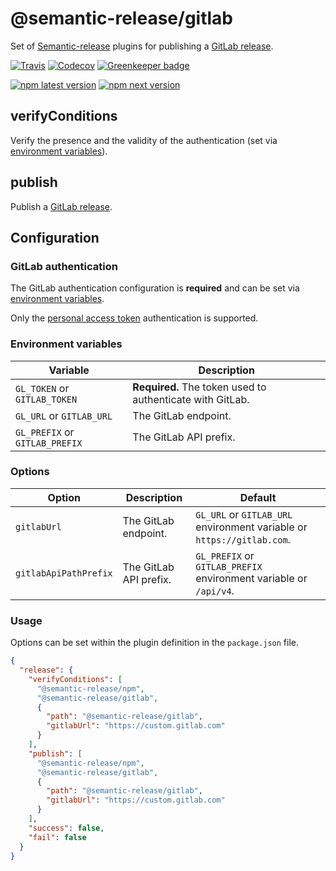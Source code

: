 # @semantic-release/gitlab

Set of [Semantic-release](https://github.com/semantic-release/semantic-release) plugins for publishing a
[GitLab release](https://docs.gitlab.com/ce/workflow/releases.html).

[![Travis](https://img.shields.io/travis/semantic-release/gitlab.svg)](https://travis-ci.org/semantic-release/gitlab)
[![Codecov](https://img.shields.io/codecov/c/github/semantic-release/gitlab.svg)](https://codecov.io/gh/semantic-release/gitlab)
[![Greenkeeper badge](https://badges.greenkeeper.io/semantic-release/gitlab.svg)](https://greenkeeper.io/)

[![npm latest version](https://img.shields.io/npm/v/@semantic-release/gitlab/latest.svg)](https://www.npmjs.com/package/@semantic-release/gitlab)
[![npm next version](https://img.shields.io/npm/v/@semantic-release/gitlab/next.svg)](https://www.npmjs.com/package/@semantic-release/gitlab)

## verifyConditions

Verify the presence and the validity of the authentication (set via [environment variables](#environment-variables)).

## publish

Publish a [GitLab release](https://docs.gitlab.com/ce/workflow/releases.html).

## Configuration

### GitLab authentication

The GitLab authentication configuration is **required** and can be set via
[environment variables](#environment-variables).

Only the [personal access token](https://docs.gitlab.com/ce/user/profile/personal_access_tokens.html)
authentication is supported.

### Environment variables

| Variable                       | Description                                               |
|--------------------------------|-----------------------------------------------------------|
| `GL_TOKEN` or `GITLAB_TOKEN`   | **Required.** The token used to authenticate with GitLab. |
| `GL_URL` or `GITLAB_URL`       | The GitLab endpoint.                                      |
| `GL_PREFIX` or `GITLAB_PREFIX` | The GitLab API prefix.                                    |

### Options

| Option                | Description            | Default                                                                |
|-----------------------|------------------------|------------------------------------------------------------------------|
| `gitlabUrl`           | The GitLab endpoint.   | `GL_URL` or `GITLAB_URL` environment variable or `https://gitlab.com`. |
| `gitlabApiPathPrefix` | The GitLab API prefix. | `GL_PREFIX` or `GITLAB_PREFIX` environment variable or `/api/v4`.      |

### Usage

Options can be set within the plugin definition in the `package.json` file.

```json
{
  "release": {
    "verifyConditions": [
      "@semantic-release/npm",
      "@semantic-release/gitlab",
      {
        "path": "@semantic-release/gitlab",
        "gitlabUrl": "https://custom.gitlab.com"
      }
    ],
    "publish": [
      "@semantic-release/npm",
      "@semantic-release/gitlab",
      {
        "path": "@semantic-release/gitlab",
        "gitlabUrl": "https://custom.gitlab.com"
      }
    ],
    "success": false,
    "fail": false
  }
}
```
